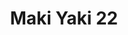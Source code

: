 ---
layout: place
title: Maki Yaki 22
permalink: /california/loma-linda/maki-yaki-22.html
stateAbbr: CA
stateName: California
cityName: Loma Linda
seo:
  type: restaurant
  links: https://www.makiyaki22.com/
place_id: ChIJc8k-YZ2r3IARMLn4uhqHznE
photos:
  - name: >-
      places/ChIJc8k-YZ2r3IARMLn4uhqHznE/photos/AeeoHcIUPYElX02EzvdoteGC_9wKAQBDmXOy8Kq31b8EcE2Q5whc3K3_EOR6WLZlaHAHF26AtQ52bW1olCoBdQDfVHKTffMNvUa6T9B0MCJg-3Cdeqo0rOxx2EAkf9e7oD2W3hYferVhh9T8ipnhUXVIcw4dUB9CaWf4KLo1lB3mz7FSw8qEaeObYqR3Hj2ByTqki1ud2Jznft7O4vLdB1pBs7sRQK1-4ZLoeAIDLoltOXKDCkFeTUtdjfcKy-8p1Qrq5ADCh53YuzLL9_kSKmwz4G-5NHDbCkctWBUQ4wdv31g
    widthPx: 1024
    heightPx: 768
    authorAttributions:
      - displayName: Maki Yaki 22
        uri: https://maps.google.com/maps/contrib/100592088184735078421
        photoUri: >-
          https://lh3.googleusercontent.com/a/ACg8ocL6uXF2eyHC4vFi8YLAFjUvhEOHuozitHLoYCJk3FCFq0a5=s100-p-k-no-mo
    flagContentUri: >-
      https://www.google.com/local/imagery/report/?cb_client=maps_api_places.places_api&image_key=!1e10!2sAF1QipPcOXb80vrWv_y8K3I9wlFD9IVculW26RaWY7g&hl=en-US
    googleMapsUri: >-
      https://www.google.com/maps/place//data=!3m4!1e2!3m2!1sAF1QipPcOXb80vrWv_y8K3I9wlFD9IVculW26RaWY7g!2e10!4m2!3m1!1s0x80dcab9d613ec973:0x71ce871abaf8b930
  - name: >-
      places/ChIJc8k-YZ2r3IARMLn4uhqHznE/photos/AeeoHcIPEfVm1HChZDpM3q_EkICNKH7KQCBVneaEC28QxNjtJ3D15iqh_oKUA21X-ocxunHMOjr8zg5MTklEQVdBKfuV77jXq0N6UhAez1BFFz8RltpDgUuZfWKMZKov0yNSYOZMFSeGDYZSm-pKAwlD_CzLJu7tGdO9rZXD2zjT2mASDey9abmmv0vVHC19Ks9endDhm-piTbwaZ2Bw4VkfF7sOVyOMAkUe9rkO-rtnTiHiEotYCwDLS5Z3GdVw8ayMmVV2M2w0mK_JkCTTnPIRs8B9oiBqcERxB2D5GLJ_n2UmrtPIQ080J1qzmiQNusXzeVANtluv-mw9uP2QL_jN6iR7iwIFp2L1sqBTDnZFpoKVd-LC6DxU3-19lrkrZgCE06DygYRxOy3ZecjZi0ozzmzpPJb4uP0huzivXuoAHEdQuhEV
    widthPx: 4800
    heightPx: 3600
    authorAttributions:
      - displayName: Christiane Highfill
        uri: https://maps.google.com/maps/contrib/111336891865015635249
        photoUri: >-
          https://lh3.googleusercontent.com/a-/ALV-UjVkL2Y25q_WX-YUSDngQ1N-bLeSeHEamVkM22TWe0By1iSIm40d=s100-p-k-no-mo
    flagContentUri: >-
      https://www.google.com/local/imagery/report/?cb_client=maps_api_places.places_api&image_key=!1e10!2sCIHM0ogKEICAgIC2--agmAE&hl=en-US
    googleMapsUri: >-
      https://www.google.com/maps/place//data=!3m4!1e2!3m2!1sCIHM0ogKEICAgIC2--agmAE!2e10!4m2!3m1!1s0x80dcab9d613ec973:0x71ce871abaf8b930
  - name: >-
      places/ChIJc8k-YZ2r3IARMLn4uhqHznE/photos/AeeoHcIOAyD7-meJz94d1JyDcAlV7rALx-x5kDDNuUflAdGEwOyy_FHKndFkxnY6TlrajRVBBlv5mVJlVuLKoe39CTjYcgEhY_Ecz1ukXzQdk4Cntu0xra96JH4spj9Q4H4lA6LL8PrX3Airb2GgWqahd1VcgpUqtM9L8oFHMGAmdbPZXdYdMjdT1BX2psf0nm-hbk93B1VDpZGIxyF1NAYLgSYzZSP8L7UheSnDqs0mq41O5keUSWm3mEUistRobV4e3_s2UyrOTOhNW7Dr4DfPV_ImrlWMrffF1M70Bqk_03Xb2Rw5FWwwEv4Ajl0lYWI646B3xvpgZNuiKR5WWIHJKlmRo7mhcG8j8YMlJarAisn3TuOD5jhSv79aYJq-mpA2zakGzfg52oE_5xaaO6gSSZ-L8BndXp1Q-uph_nu9QLYpjA7k
    widthPx: 4000
    heightPx: 2252
    authorAttributions:
      - displayName: Danna Keller
        uri: https://maps.google.com/maps/contrib/102113108004438273152
        photoUri: >-
          https://lh3.googleusercontent.com/a-/ALV-UjXz7NgRkBdKtjOsTZq1xuKZXfAWpPRVeAqvKaTBx4vhugv0yErATA=s100-p-k-no-mo
    flagContentUri: >-
      https://www.google.com/local/imagery/report/?cb_client=maps_api_places.places_api&image_key=!1e10!2sCIHM0ogKEICAgMCIgYHb6wE&hl=en-US
    googleMapsUri: >-
      https://www.google.com/maps/place//data=!3m4!1e2!3m2!1sCIHM0ogKEICAgMCIgYHb6wE!2e10!4m2!3m1!1s0x80dcab9d613ec973:0x71ce871abaf8b930
  - name: >-
      places/ChIJc8k-YZ2r3IARMLn4uhqHznE/photos/AeeoHcJy2OBDyBAFH068MJjKaSWaTcJh25vOW9_lDwg4rCf-Lj1_wagtAxHKEAj-Xxrh7qCMyx_Du4dyDj4Ui30VlX6MVNlWdOslpaiQxVGA9_Qfp06NlwVv3tfHHrbhUqtOWBrAQRAmzXiFo_Tlj5-VPMxYttGtMwvWGJPtw1rZJ1br6e5s6_AjaDBgEFpyJp7DaJ6n56DY9rg9Tr2Br71uKELrn0grKmphPcnOlF5zhyMqAFXOe7Fqd0Kagd4z_CUeCVJ8psnWnVCs2XQjVO3SMIVHTAjFB3aPEIZKPMw7IkSP3U4OPcDYvAEgj8RWo5IXZCV8E4itvj_0HYwsHiHbvska0iONMnptwJUdHrHlMWHXbpSjGUfBz-kf1U__fusJXg2qqGbsQDsLIIZzwZuXCrWNXoGX-I1mvjZJWRQjtUuEYA
    widthPx: 4000
    heightPx: 3000
    authorAttributions:
      - displayName: Mitchell Goldstein
        uri: https://maps.google.com/maps/contrib/106957008456485425098
        photoUri: >-
          https://lh3.googleusercontent.com/a-/ALV-UjU4DFdaSoZMkK9YUrrwsiYS5bQ14-WJOZ6-8Mt9JfEa0uU3GxFT=s100-p-k-no-mo
    flagContentUri: >-
      https://www.google.com/local/imagery/report/?cb_client=maps_api_places.places_api&image_key=!1e10!2sCIHM0ogKEICAgICz-OPZRQ&hl=en-US
    googleMapsUri: >-
      https://www.google.com/maps/place//data=!3m4!1e2!3m2!1sCIHM0ogKEICAgICz-OPZRQ!2e10!4m2!3m1!1s0x80dcab9d613ec973:0x71ce871abaf8b930
  - name: >-
      places/ChIJc8k-YZ2r3IARMLn4uhqHznE/photos/AeeoHcJ8HFNhb55oJh9Ww8kGWBHrZvDdomk66-Ullh4es8hO0r69tYrdyh_DittLteIDtWVylio7i7jXj00CwmAxxnTVLfDqyrPBpQ5tFXsJrXAgF88pqxhV6Z0iQ99gAaJ96kIiuWENVawfL5B2caNgmzP-4I-Y8nxFnNGvEFiu5MYykWOCDlJK_HEjX8sU9_ZjLHtNSbjLpPldyi6Cuwc1pjKq1LbegLohPPXX-OVLNfazy7NankQ04aeRUtTukghzMHNRCgBYW3HWvLzEt5x35cbaQAx01Q3h3TuKmKm70Jzh-sje7Z3pIGGSrUdOVnpCbcEHKGU3uBMoPrG3g7fbcXya3982cfDPBHynoQ4qql8WVGP1xE2fvTgShaacwG6oO3Zps5WGaS16eEsbJ27cCgqoH6iCEMVsvUy015sp9gaIFg
    widthPx: 4032
    heightPx: 3024
    authorAttributions:
      - displayName: Raul Gonzales
        uri: https://maps.google.com/maps/contrib/117407643881920623128
        photoUri: >-
          https://lh3.googleusercontent.com/a-/ALV-UjUtBgsdPxjvJ5xZweWLMPOG38lHgynOBHzUYspiICHMuiuWCnskuw=s100-p-k-no-mo
    flagContentUri: >-
      https://www.google.com/local/imagery/report/?cb_client=maps_api_places.places_api&image_key=!1e10!2sCIHM0ogKEICAgMDI7uaFOg&hl=en-US
    googleMapsUri: >-
      https://www.google.com/maps/place//data=!3m4!1e2!3m2!1sCIHM0ogKEICAgMDI7uaFOg!2e10!4m2!3m1!1s0x80dcab9d613ec973:0x71ce871abaf8b930
  - name: >-
      places/ChIJc8k-YZ2r3IARMLn4uhqHznE/photos/AeeoHcIRd6byf-EA7R5mjtR3zE4a6s0_ur6_sHb25b4t5W_VFFmhc2Dw90QzwkvAhBV1GC_0HIYI8lMlslqX2oX9n48qRJwEGg-cCvkMk6cTpx3dq2r40St4IZNQKKZLUoDBbfjoRTRjr3RtDsQ5Cx36X9YpW4ID4LcAxTgM3IRvIj4KesGMUnWAtHqQEULfLt31FjxDOiyZPj82Lxl25_UbuEYT13_2vf3fo-UH9HvTj8TIEFW4iNFhNDY36eelmgCgABCDZf_uzGdXAQpNRmL8nNOULJuWC7Nlm-4yaxLGvFBU0hVxMA2cjtkhtYiMCTph_3Bp0DD_yCOAZluXkf59qjlL49sc92vj3UKT3PITNr-C7u3iEjX8rHoFG_BDQf4Z7_nhf5hwEbMuQJOKI3oh3m8MPtijsEfgub_ZH0DyZdEByg
    widthPx: 3024
    heightPx: 4032
    authorAttributions:
      - displayName: Big Moe
        uri: https://maps.google.com/maps/contrib/115627014458541198373
        photoUri: >-
          https://lh3.googleusercontent.com/a/ACg8ocIT8IxvufXbacQcqaEDbaMXFFWE7LiE6Hl-j0W8Yb7ZtPsIYg=s100-p-k-no-mo
    flagContentUri: >-
      https://www.google.com/local/imagery/report/?cb_client=maps_api_places.places_api&image_key=!1e10!2sCIHM0ogKEICAgID9rbPxHA&hl=en-US
    googleMapsUri: >-
      https://www.google.com/maps/place//data=!3m4!1e2!3m2!1sCIHM0ogKEICAgID9rbPxHA!2e10!4m2!3m1!1s0x80dcab9d613ec973:0x71ce871abaf8b930
  - name: >-
      places/ChIJc8k-YZ2r3IARMLn4uhqHznE/photos/AeeoHcJ4-0ncR-KUs9Ffk8nl7nEtMfdv3QptjWa_xCcZ0XwIYnKupDsZxy-HMP3ibRPPakZ2cFZb-P5cd5AjzzWpG2rJgoaGF6jWVudk0uewTbnFCXrw7u-_QIBbip_VJ8GDRNxQs7Tp2dToes0GgKIpGjschA5mJK3wnqVszLYdobR91ZLX94W1uShQEnyduXt8_0Gprcmuntyn4QnVfK161oorXOTPofEH0fBWbkpQU601Iwg05azEMTJPbvwO0U5nga-byI00eEqHRtUCRyIi8HI14EzpMgDQRMhs7M__aHXWIAa701liIyOwdM2bo2x4-pr6k0_ffbXqSyIdV9dYar8r1ZgF0IrCZH051_BCZ9xUCWx2Mk08m16ShmOv-WAVPF_vfhK-GRDSzumvFdvJ2XOtKnTiVzh37kmK_h3J9AkU7g
    widthPx: 3024
    heightPx: 4032
    authorAttributions:
      - displayName: Grace Watson
        uri: https://maps.google.com/maps/contrib/112732137364553104000
        photoUri: >-
          https://lh3.googleusercontent.com/a/ACg8ocIDQLeJ-wmMZcSIL77RqoRZSG1DsWHG0jvTWnGAIKkYZGQvuA=s100-p-k-no-mo
    flagContentUri: >-
      https://www.google.com/local/imagery/report/?cb_client=maps_api_places.places_api&image_key=!1e10!2sCIHM0ogKEICAgICl4p-XSA&hl=en-US
    googleMapsUri: >-
      https://www.google.com/maps/place//data=!3m4!1e2!3m2!1sCIHM0ogKEICAgICl4p-XSA!2e10!4m2!3m1!1s0x80dcab9d613ec973:0x71ce871abaf8b930
  - name: >-
      places/ChIJc8k-YZ2r3IARMLn4uhqHznE/photos/AeeoHcLrdozW-gG-qdpeYdzNt5WaTB1fIqrLo0rPr87iD-S2ZmzazX6eeV8ULuk28vySf4QHX-CI0rc9jwgt_zCNhHNI8oJRX8r2yOQE1skm5klni21oIvpVsOWdDvhsbChHWFX0FSp2ruZGpAgN_6EftkcFf1UQAh1FMAt06usiBouun2ZlX7D5lhUON9zmsypbBRKOOQOXbsNGHOUiHLMUBeNiv2lh67beVb4LWGpSVb_Eg7MWno-UsQMUkTX4zoV7Di_MupMrgKZjCdisDFKPiyCwEv2WH9o2Bc0umiIIOOzhUECpDj_6oSIcDokRsKKBgf3GVYT_XGk82JsYFgYCEDdPAWYoEbtjab50sO3dSzPPf6KIL6Sny6hgFv3pfgv1rViwcVo4_N5E7Sr_28gYT19LfwnCvwPcFPfp1mWgZ0SPLw
    widthPx: 4032
    heightPx: 3024
    authorAttributions:
      - displayName: G DJ (Geri)
        uri: https://maps.google.com/maps/contrib/109154480404527212674
        photoUri: >-
          https://lh3.googleusercontent.com/a-/ALV-UjU9m6VvHhC6iWfI9hl12M2tef4z0jhpC-V0AQeHMxpAb5kz0Iv7gg=s100-p-k-no-mo
    flagContentUri: >-
      https://www.google.com/local/imagery/report/?cb_client=maps_api_places.places_api&image_key=!1e10!2sCIHM0ogKEICAgICLmvD1Ag&hl=en-US
    googleMapsUri: >-
      https://www.google.com/maps/place//data=!3m4!1e2!3m2!1sCIHM0ogKEICAgICLmvD1Ag!2e10!4m2!3m1!1s0x80dcab9d613ec973:0x71ce871abaf8b930
  - name: >-
      places/ChIJc8k-YZ2r3IARMLn4uhqHznE/photos/AeeoHcKUHtPuZ--6WeNa8TewKhVz-xHsWndEiFjqdhnVXfuYqGYyDsR9IMRla-25b4jumYlFbtNMH1IFt3w27mBMPTqxw_SXIpUam6ZzmlRXX73Fu7YaGnL-CJEYrgV31eZrwhxHbgre_eRvnXemBTCsHyfXveYvJa5PceieZIohcJGSSYW88hC87jDks5yeDh8kb-3wa-bPv2eaSLgLBsnikq5NJMbc_Ny4gNHtvJiToL98siSs-xwhEnowWo0CX-WJyxNIZmQddsphtzXdWcgpvALaAF83RIyQqmVigQvN9LSg5IK_XYWzpSOkNyYaVCyFcX6Cql54aRq5BpmOy4tnJhfRG1zHexO2TX9nlMDj1_vt-k6y7bYcVX1QgsgZ0JiF1jJST4rNtBSAd-l5JRS7yU9y-krgAdWrhGG7NT5PquZlf4n-
    widthPx: 3600
    heightPx: 4800
    authorAttributions:
      - displayName: Juma Nyumba
        uri: https://maps.google.com/maps/contrib/102723974633784129886
        photoUri: >-
          https://lh3.googleusercontent.com/a-/ALV-UjWdPdYQxvMuynpX7iW__JNLTby6EV5TxAqskZKBRqjlv8pUyTnn-A=s100-p-k-no-mo
    flagContentUri: >-
      https://www.google.com/local/imagery/report/?cb_client=maps_api_places.places_api&image_key=!1e10!2sCIHM0ogKEICAgIDVz7nLoAE&hl=en-US
    googleMapsUri: >-
      https://www.google.com/maps/place//data=!3m4!1e2!3m2!1sCIHM0ogKEICAgIDVz7nLoAE!2e10!4m2!3m1!1s0x80dcab9d613ec973:0x71ce871abaf8b930
  - name: >-
      places/ChIJc8k-YZ2r3IARMLn4uhqHznE/photos/AeeoHcJeyh75nWnpPx8SSuTXTSMSlpfzSHPv1VFlY-aXLJMUPb631Q89nSKPaQwg9PKicSEkIlAYzRdVOqp5n16Yn61y_69_dmdeT83n7r4eVB1lMJqnDupm6RgNLZ6fXZ2fGHzbqQn9OCfH-mgFWeAH_Rbou_YrJ-jWNZzbrfow3en80DPsRkL8EGDhF2p83QXuGqRcXCpqbs-0nIeL8Ova-OyvTMgsX4eYjLUOjMWeqRf0pkwzzCSnErMzsVcXsW3LJgYAdc4Mn6lmPEry0DFGeR6OIRlngCX2u8asQLr5QK4geHzdbnVVh9jY6YZh7iC0UUHISPBpgpDYjc7hGI6eAlCae-Hc0nW3I5zsrF03rqcfK5Y4riKT994b82HDRDEFnjy7KCuteFQ7QAAsZiQgXW7u1bYtiba8FTRkP5LsTAAn5Q
    widthPx: 4032
    heightPx: 2190
    authorAttributions:
      - displayName: Crafty Cook
        uri: https://maps.google.com/maps/contrib/111357181777234644157
        photoUri: >-
          https://lh3.googleusercontent.com/a-/ALV-UjXGK-iDVko1MZ3yikGgjZEIdw_Flh_qApDAD3S0CFg5qxjXaIrmQA=s100-p-k-no-mo
    flagContentUri: >-
      https://www.google.com/local/imagery/report/?cb_client=maps_api_places.places_api&image_key=!1e10!2sCIHM0ogKEICAgID059i2DA&hl=en-US
    googleMapsUri: >-
      https://www.google.com/maps/place//data=!3m4!1e2!3m2!1sCIHM0ogKEICAgID059i2DA!2e10!4m2!3m1!1s0x80dcab9d613ec973:0x71ce871abaf8b930
address: 25227 Redlands Blvd, Loma Linda, CA 92354, USA
street: 25227 Redlands Blvd
city: Loma Linda
state: CA
zip: '92354'
country: USA
neighborhood: North Central
latitude: '34.062482'
longitude: '-117.254067'
accessibility_options:
  wheelchairAccessibleParking: true
  wheelchairAccessibleEntrance: true
  wheelchairAccessibleRestroom: true
  wheelchairAccessibleSeating: true
business_status: OPERATIONAL
name: Maki Yaki 22
google_maps_links:
  directionsUri: >-
    https://www.google.com/maps/dir//''/data=!4m7!4m6!1m1!4e2!1m2!1m1!1s0x80dcab9d613ec973:0x71ce871abaf8b930!3e0
  placeUri: https://maps.google.com/?cid=8200640520364013872
  writeAReviewUri: >-
    https://www.google.com/maps/place//data=!4m3!3m2!1s0x80dcab9d613ec973:0x71ce871abaf8b930!12e1
  reviewsUri: >-
    https://www.google.com/maps/place//data=!4m4!3m3!1s0x80dcab9d613ec973:0x71ce871abaf8b930!9m1!1b1
  photosUri: >-
    https://www.google.com/maps/place//data=!4m3!3m2!1s0x80dcab9d613ec973:0x71ce871abaf8b930!10e5
primary_type: Japanese Restaurant
opening_hours:
  openNow: true
  periods:
    - open:
        day: 0
        hour: 11
        minute: 0
      close:
        day: 0
        hour: 21
        minute: 0
    - open:
        day: 1
        hour: 11
        minute: 0
      close:
        day: 1
        hour: 21
        minute: 0
    - open:
        day: 2
        hour: 11
        minute: 0
      close:
        day: 2
        hour: 21
        minute: 0
    - open:
        day: 3
        hour: 11
        minute: 0
      close:
        day: 3
        hour: 21
        minute: 0
    - open:
        day: 4
        hour: 11
        minute: 0
      close:
        day: 4
        hour: 21
        minute: 0
    - open:
        day: 5
        hour: 11
        minute: 0
      close:
        day: 5
        hour: 21
        minute: 0
    - open:
        day: 6
        hour: 11
        minute: 0
      close:
        day: 6
        hour: 21
        minute: 0
  weekdayDescriptions:
    - 'Monday: 11:00 AM – 9:00 PM'
    - 'Tuesday: 11:00 AM – 9:00 PM'
    - 'Wednesday: 11:00 AM – 9:00 PM'
    - 'Thursday: 11:00 AM – 9:00 PM'
    - 'Friday: 11:00 AM – 9:00 PM'
    - 'Saturday: 11:00 AM – 9:00 PM'
    - 'Sunday: 11:00 AM – 9:00 PM'
  nextCloseTime: '2025-05-04T04:00:00Z'
secondary_opening_hours:
  - openNow: false
    periods:
      - open:
          day: 0
          hour: 20
          minute: 0
        close:
          day: 0
          hour: 21
          minute: 30
      - open:
          day: 1
          hour: 14
          minute: 0
        close:
          day: 1
          hour: 16
          minute: 0
      - open:
          day: 1
          hour: 20
          minute: 0
        close:
          day: 1
          hour: 21
          minute: 30
      - open:
          day: 2
          hour: 14
          minute: 0
        close:
          day: 2
          hour: 16
          minute: 0
      - open:
          day: 2
          hour: 20
          minute: 0
        close:
          day: 2
          hour: 21
          minute: 30
      - open:
          day: 3
          hour: 14
          minute: 0
        close:
          day: 3
          hour: 16
          minute: 0
      - open:
          day: 3
          hour: 20
          minute: 0
        close:
          day: 3
          hour: 21
          minute: 30
      - open:
          day: 4
          hour: 14
          minute: 0
        close:
          day: 4
          hour: 16
          minute: 0
      - open:
          day: 4
          hour: 20
          minute: 0
        close:
          day: 4
          hour: 21
          minute: 30
      - open:
          day: 5
          hour: 20
          minute: 0
        close:
          day: 5
          hour: 21
          minute: 30
      - open:
          day: 6
          hour: 20
          minute: 0
        close:
          day: 6
          hour: 21
          minute: 30
    weekdayDescriptions:
      - 'Monday: 2:00 – 4:00 PM, 8:00 – 9:30 PM'
      - 'Tuesday: 2:00 – 4:00 PM, 8:00 – 9:30 PM'
      - 'Wednesday: 2:00 – 4:00 PM, 8:00 – 9:30 PM'
      - 'Thursday: 2:00 – 4:00 PM, 8:00 – 9:30 PM'
      - 'Friday: 8:00 – 9:30 PM'
      - 'Saturday: 8:00 – 9:30 PM'
      - 'Sunday: 8:00 – 9:30 PM'
    secondaryHoursType: HAPPY_HOUR
    nextOpenTime: '2025-05-04T03:00:00Z'
phone: (909) 799-9773
price_level: PRICE_LEVEL_MODERATE
price_range: null
rating: '4.4'
rating_count: 901
website: https://www.makiyaki22.com/
description: >-
  Discover Maki Yaki 22 in Loma Linda, CA$$$Maki Yaki 22 in Loma Linda, CA,
  stands out as a relaxed destination for authentic Japanese cuisine, featuring
  fresh sushi and a variety of satisfying options. This spot offers an inviting
  all-you-can-eat experience that appeals to those seeking flavorful rolls and
  traditional dishes without the fuss. With its accessible features like
  wheelchair-friendly seating and parking, it's designed for everyone to enjoy a
  comfortable meal. The menu highlights creative takes on classics such as
  teriyaki and rice bowls, making it a go-to for sushi enthusiasts exploring
  local Japanese places. Open daily with extended hours, it provides a welcoming
  atmosphere for casual dining near you.
generative_summary: >-
  Discover Maki Yaki 22 in Loma Linda, CA$$$Maki Yaki 22 in Loma Linda, CA,
  stands out as a relaxed destination for authentic Japanese cuisine, featuring
  fresh sushi and a variety of satisfying options. This spot offers an inviting
  all-you-can-eat experience that appeals to those seeking flavorful rolls and
  traditional dishes without the fuss. With its accessible features like
  wheelchair-friendly seating and parking, it's designed for everyone to enjoy a
  comfortable meal. The menu highlights creative takes on classics such as
  teriyaki and rice bowls, making it a go-to for sushi enthusiasts exploring
  local Japanese places. Open daily with extended hours, it provides a welcoming
  atmosphere for casual dining near you.
generative_disclosure: Summarized by AI using the Grok-3-Mini model.
reviews:
  - name: >-
      places/ChIJc8k-YZ2r3IARMLn4uhqHznE/reviews/ChdDSUhNMG9nS0VJQ0FnTUNJZ1lIYnl3RRAB
    relativePublishTimeDescription: a month ago
    rating: 5
    text:
      text: >-
        Looks like new owners. Food's still great. Change in the look and
        atmosphere of the place. Still haven't tried the all you can eat. Too
        pricey, but the updated look of the  Japanese burrito and sashimi salad
        is still my go to...yummy.😋
      languageCode: en
    originalText:
      text: >-
        Looks like new owners. Food's still great. Change in the look and
        atmosphere of the place. Still haven't tried the all you can eat. Too
        pricey, but the updated look of the  Japanese burrito and sashimi salad
        is still my go to...yummy.😋
      languageCode: en
    authorAttribution:
      displayName: Danna Keller
      uri: https://www.google.com/maps/contrib/102113108004438273152/reviews
      photoUri: >-
        https://lh3.googleusercontent.com/a-/ALV-UjXz7NgRkBdKtjOsTZq1xuKZXfAWpPRVeAqvKaTBx4vhugv0yErATA=s128-c0x00000000-cc-rp-mo-ba4
    publishTime: '2025-04-02T12:58:32.017296Z'
    flagContentUri: >-
      https://www.google.com/local/review/rap/report?postId=ChdDSUhNMG9nS0VJQ0FnTUNJZ1lIYnl3RRAB&d=17924085&t=1
    googleMapsUri: >-
      https://www.google.com/maps/reviews/data=!4m6!14m5!1m4!2m3!1sChdDSUhNMG9nS0VJQ0FnTUNJZ1lIYnl3RRAB!2m1!1s0x80dcab9d613ec973:0x71ce871abaf8b930
  - name: >-
      places/ChIJc8k-YZ2r3IARMLn4uhqHznE/reviews/ChZDSUhNMG9nS0VJQ0FnTURncGJxaWFnEAE
    relativePublishTimeDescription: 2 months ago
    rating: 2
    text:
      text: >-
        After reading revies,, I brought my wife here. My wife received a fish
        plate, and I got  the all-you-can-eat sushi. Before one of my sushi
        platters arrived, I ordered some ramen. My wife's fish, my ramen, and my
        1st sushi platel were all excellent. My wife was about done with her
        plate, and I had finished my ramen and shushi. It took me an additional
        twenty minutes to receive my final two sushi platters. To get the
        waitress to appear, I had to hold up my hand. She claimed that i had
        recieved my other plates which i have not.   We did have beverages, but
        she didn't stop by to ask how the dinner was or if we wanted anything
        else. Just let us be until I had to get her attention.   Again the food
        was great.  The service does need more attention to their customers.
      languageCode: en
    originalText:
      text: >-
        After reading revies,, I brought my wife here. My wife received a fish
        plate, and I got  the all-you-can-eat sushi. Before one of my sushi
        platters arrived, I ordered some ramen. My wife's fish, my ramen, and my
        1st sushi platel were all excellent. My wife was about done with her
        plate, and I had finished my ramen and shushi. It took me an additional
        twenty minutes to receive my final two sushi platters. To get the
        waitress to appear, I had to hold up my hand. She claimed that i had
        recieved my other plates which i have not.   We did have beverages, but
        she didn't stop by to ask how the dinner was or if we wanted anything
        else. Just let us be until I had to get her attention.   Again the food
        was great.  The service does need more attention to their customers.
      languageCode: en
    authorAttribution:
      displayName: Joseph Hernandez
      uri: https://www.google.com/maps/contrib/105038835031881839042/reviews
      photoUri: >-
        https://lh3.googleusercontent.com/a-/ALV-UjWBtxw7c0I_D6jmbhQekfiv8ZoHJ30o4bEISJc_FCrmDjfhdP8=s128-c0x00000000-cc-rp-mo-ba2
    publishTime: '2025-02-26T04:43:30.759720Z'
    flagContentUri: >-
      https://www.google.com/local/review/rap/report?postId=ChZDSUhNMG9nS0VJQ0FnTURncGJxaWFnEAE&d=17924085&t=1
    googleMapsUri: >-
      https://www.google.com/maps/reviews/data=!4m6!14m5!1m4!2m3!1sChZDSUhNMG9nS0VJQ0FnTURncGJxaWFnEAE!2m1!1s0x80dcab9d613ec973:0x71ce871abaf8b930
  - name: >-
      places/ChIJc8k-YZ2r3IARMLn4uhqHznE/reviews/ChdDSUhNMG9nS0VJQ0FnSUNENXJXWWpRRRAB
    relativePublishTimeDescription: a year ago
    rating: 5
    text:
      text: >-
        A small, unassuming sushi eatery that will blow away your expectations.

        They have an all you can eat deal for $30. That is amazing. No special
        restrictions, no nonsense. Plus, it is all good, fresh sushi.

        The service was some of the best I’ve had at any restaurant, anywhere.
        That includes five star Michelin rated restaurant. I never wanted for
        anything. The weight staff saw whenever I was done with a plate and
        cleared it away. They asked me how I enjoyed everything. They asked me
        if there was anything else they could get for me. Finally, everything
        they did was with Grace and a smile, which I truly appreciated.

        If you were in Loma Linda, California, you owe it to yourself to check
        this place out.
      languageCode: en
    originalText:
      text: >-
        A small, unassuming sushi eatery that will blow away your expectations.

        They have an all you can eat deal for $30. That is amazing. No special
        restrictions, no nonsense. Plus, it is all good, fresh sushi.

        The service was some of the best I’ve had at any restaurant, anywhere.
        That includes five star Michelin rated restaurant. I never wanted for
        anything. The weight staff saw whenever I was done with a plate and
        cleared it away. They asked me how I enjoyed everything. They asked me
        if there was anything else they could get for me. Finally, everything
        they did was with Grace and a smile, which I truly appreciated.

        If you were in Loma Linda, California, you owe it to yourself to check
        this place out.
      languageCode: en
    authorAttribution:
      displayName: Jerry Luciano
      uri: https://www.google.com/maps/contrib/110230336672403521260/reviews
      photoUri: >-
        https://lh3.googleusercontent.com/a-/ALV-UjU6SjRV4jQnwRSj9MAbjTVr_rweHB-HSy41XTD2_79UpU9FARP9=s128-c0x00000000-cc-rp-mo-ba6
    publishTime: '2024-03-27T20:21:38.797658Z'
    flagContentUri: >-
      https://www.google.com/local/review/rap/report?postId=ChdDSUhNMG9nS0VJQ0FnSUNENXJXWWpRRRAB&d=17924085&t=1
    googleMapsUri: >-
      https://www.google.com/maps/reviews/data=!4m6!14m5!1m4!2m3!1sChdDSUhNMG9nS0VJQ0FnSUNENXJXWWpRRRAB!2m1!1s0x80dcab9d613ec973:0x71ce871abaf8b930
  - name: >-
      places/ChIJc8k-YZ2r3IARMLn4uhqHznE/reviews/ChdDSUhNMG9nS0VJQ0FnSUNMbXZEMXZBRRAB
    relativePublishTimeDescription: 10 months ago
    rating: 4
    text:
      text: >-
        This is one of your quintessential hole-in-the-wall Japanese
        restaurants. It's location is easy to miss. I actually drove past twice
        because it is so conspicuous. Parking is difficult because of how small
        the strip mall is. The food was amazing. We opted for their lunch
        specials. There are many options as far as your proteins are concerned.
        The combo comes with edamame, miso soup and salad. Quite a good deal if
        you ask me. Next time, we will try the sushi and rolls too. The sashimi
        pieces that came with my combo were nice and fresh, so I'm sure their
        sushi will not disappoint!
      languageCode: en
    originalText:
      text: >-
        This is one of your quintessential hole-in-the-wall Japanese
        restaurants. It's location is easy to miss. I actually drove past twice
        because it is so conspicuous. Parking is difficult because of how small
        the strip mall is. The food was amazing. We opted for their lunch
        specials. There are many options as far as your proteins are concerned.
        The combo comes with edamame, miso soup and salad. Quite a good deal if
        you ask me. Next time, we will try the sushi and rolls too. The sashimi
        pieces that came with my combo were nice and fresh, so I'm sure their
        sushi will not disappoint!
      languageCode: en
    authorAttribution:
      displayName: G DJ (Geri)
      uri: https://www.google.com/maps/contrib/109154480404527212674/reviews
      photoUri: >-
        https://lh3.googleusercontent.com/a-/ALV-UjU9m6VvHhC6iWfI9hl12M2tef4z0jhpC-V0AQeHMxpAb5kz0Iv7gg=s128-c0x00000000-cc-rp-mo-ba5
    publishTime: '2024-06-19T03:55:46.459260Z'
    flagContentUri: >-
      https://www.google.com/local/review/rap/report?postId=ChdDSUhNMG9nS0VJQ0FnSUNMbXZEMXZBRRAB&d=17924085&t=1
    googleMapsUri: >-
      https://www.google.com/maps/reviews/data=!4m6!14m5!1m4!2m3!1sChdDSUhNMG9nS0VJQ0FnSUNMbXZEMXZBRRAB!2m1!1s0x80dcab9d613ec973:0x71ce871abaf8b930
  - name: >-
      places/ChIJc8k-YZ2r3IARMLn4uhqHznE/reviews/ChZDSUhNMG9nS0VJQ0FnSUR5c2V1Q2NBEAE
    relativePublishTimeDescription: 4 years ago
    rating: 5
    text:
      text: >-
        First time here and wow the sushi was delicious! It taste so fresh and
        almost seems to melt in your mouth. They have all you can eat at a fair
        price ($25.99). You definitely get your money's worth. I'm from out of
        town but look forward to returning.
      languageCode: en
    originalText:
      text: >-
        First time here and wow the sushi was delicious! It taste so fresh and
        almost seems to melt in your mouth. They have all you can eat at a fair
        price ($25.99). You definitely get your money's worth. I'm from out of
        town but look forward to returning.
      languageCode: en
    authorAttribution:
      displayName: Bruno Rojas
      uri: https://www.google.com/maps/contrib/111214783839276542787/reviews
      photoUri: >-
        https://lh3.googleusercontent.com/a-/ALV-UjW7CrmWAJq714HNlU7HjMHPttpx8f73jXfMw_20XyZbnVOtbZSB=s128-c0x00000000-cc-rp-mo-ba5
    publishTime: '2021-03-12T19:33:55.639372Z'
    flagContentUri: >-
      https://www.google.com/local/review/rap/report?postId=ChZDSUhNMG9nS0VJQ0FnSUR5c2V1Q2NBEAE&d=17924085&t=1
    googleMapsUri: >-
      https://www.google.com/maps/reviews/data=!4m6!14m5!1m4!2m3!1sChZDSUhNMG9nS0VJQ0FnSUR5c2V1Q2NBEAE!2m1!1s0x80dcab9d613ec973:0x71ce871abaf8b930
review_summary: >-
  Insights from Recent Feedback$$$Visitors often rave about the fresh and tasty
  sushi at this Loma Linda gem, highlighting it as a solid choice for affordable
  all-you-can-eat deals that deliver great value. While the food consistently
  impresses with its quality and variety, some note that service can
  occasionally feel inconsistent during busier times, though it's generally
  attentive and friendly. Overall, folks appreciate the welcoming vibe and
  generous portions, making it a favorite for groups or families looking for
  reliable sushi spots nearby. If you're on the hunt for top-rated sushi
  restaurants, this place earns praise for its straightforward appeal and
  satisfying meals. In the end, it's a spot that keeps diners coming back for
  the flavorful experience, with room for minor improvements in pacing.
review_disclosure: Summarized by AI using the Grok-3-Mini model.
parking_options:
  freeParkingLot: true
  freeStreetParking: true
  valetParking: false
payment_options:
  acceptsCreditCards: true
  acceptsDebitCards: true
  acceptsCashOnly: false
  acceptsNfc: true
allow_dogs: null
curbside_pickup: null
delivery: true
dine_in: true
good_for_children: true
good_for_groups: true
good_for_sports: false
live_music: false
menu_for_children: null
outdoor_seating: null
reservable: true
restroom: true
serves_beer: true
serves_breakfast: false
serves_brunch: false
serves_cocktails: null
serves_coffee: null
serves_dinner: true
serves_dessert: true
serves_lunch: true
serves_vegetarian_food: null
serves_wine: true
takeout: true
update_category: atmosphere
places_description: >-
  Unfussy stop for sushi, sashimi & Japanese entrees such as teriyaki, noodles &
  rice bowls.

---